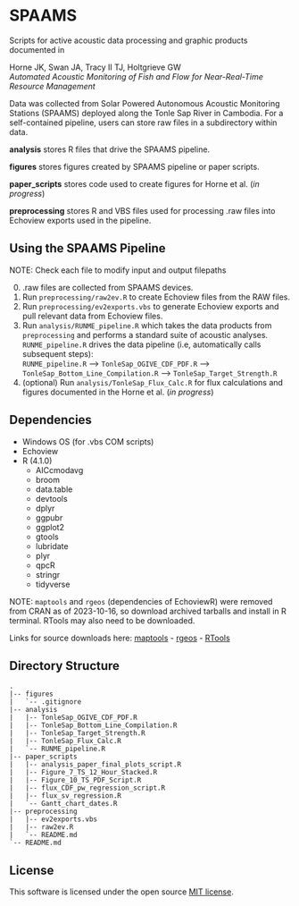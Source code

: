 # SPAAMS
Scripts for active acoustic data processing and graphic products documented in

Horne JK, Swan JA, Tracy II TJ, Holtgrieve GW  
*Automated Acoustic Monitoring of Fish and Flow for Near-Real-Time Resource Management*

Data was collected from Solar Powered Autonomous Acoustic Monitoring Stations (SPAAMS) deployed along the Tonle Sap River in Cambodia. For a self-contained pipeline, users can store raw files in a subdirectory within data.

**analysis** stores R files that drive the SPAAMS pipeline.

**figures** stores figures created by SPAAMS pipeline or paper scripts.

**paper_scripts** stores code used to create figures for Horne et al. (*in progress*)

**preprocessing** stores R and VBS files used for processing .raw files into Echoview exports used in the pipeline.

## Using the SPAAMS Pipeline
NOTE: Check each file to modify input and output filepaths

0. .raw files are collected from SPAAMS devices.
1. Run ``preprocessing/raw2ev.R`` to create Echoview files from the RAW files.
2. Run ``preprocessing/ev2exports.vbs`` to generate Echoview exports and pull relevant data from Echoview files.
3. Run ``analysis/RUNME_pipeline.R`` which takes the data products from ``preprocessing`` and performs a standard suite of acoustic analyses.
``RUNME_pipeline.R`` drives the data pipeline (i.e, automatically calls subsequent steps):  
``RUNME_pipeline.R`` --> ``TonleSap_OGIVE_CDF_PDF.R`` --> ``TonleSap_Bottom_Line_Compilation.R`` --> ``TonleSap_Target_Strength.R``
4. (optional) Run ``analysis/TonleSap_Flux_Calc.R`` for flux calculations and figures documented in the Horne et al. (*in progress*)

## Dependencies
* Windows OS (for .vbs COM scripts)
* Echoview
* R (4.1.0)
    * AICcmodavg
    * broom
    * data.table
    * devtools
    * dplyr
    * ggpubr
    * ggplot2
    * gtools
    * lubridate
    * plyr
    * qpcR
    * stringr
    * tidyverse

NOTE: ``maptools`` and ``rgeos`` (dependencies of EchoviewR) were removed from CRAN as of 2023-10-16, so download archived tarballs and install in R terminal. RTools may also need to be downloaded.

Links for source downloads here: [maptools](https://cran.r-project.org/src/contrib/Archive/maptools/) - [rgeos](https://cran.r-project.org/src/contrib/Archive/rgeos/) - [RTools](https://cran.r-project.org/bin/windows/Rtools/rtools43/rtools.html)

## Directory Structure
```
.
|-- figures
|   `-- .gitignore
|-- analysis
|   |-- TonleSap_OGIVE_CDF_PDF.R
|   |-- TonleSap_Bottom_Line_Compilation.R
|   |-- TonleSap_Target_Strength.R
|   |-- TonleSap_Flux_Calc.R
|   `-- RUNME_pipeline.R
|-- paper_scripts
|   |-- analysis_paper_final_plots_script.R
|   |-- Figure_7_TS_12_Hour_Stacked.R
|   |-- Figure_10_TS_PDF_Script.R
|   |-- flux_CDF_pw_regression_script.R
|   |-- flux_sv_regression.R
|   `-- Gantt_chart_dates.R
|-- preprocessing
|   |-- ev2exports.vbs
|   |-- raw2ev.R
|   `-- README.md
`-- README.md
```

## License
This software is licensed under the open source [MIT license](LICENSE).